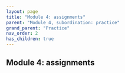 ```yaml
---
layout: page
title: "Module 4: assignments"
parent: "Module 4, subordination: practice"
grand_parent: "Practice"
nav_order: 2
has_children: true
---
```


## Module 4: assignments
